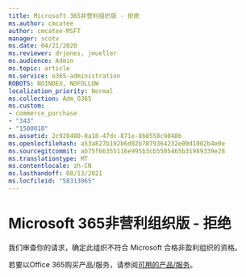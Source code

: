 ```yaml
---
title: Microsoft 365非营利组织版 - 拒绝
ms.author: cmcatee
author: cmcatee-MSFT
manager: scotv
ms.date: 04/21/2020
ms.reviewer: drjones, jmueller
ms.audience: Admin
ms.topic: article
ms.service: o365-administration
ROBOTS: NOINDEX, NOFOLLOW
localization_priority: Normal
ms.collection: Adm_O365
ms.custom:
- commerce_purchase
- "343"
- "1500010"
ms.assetid: 2c928480-0a18-47dc-871e-8b8558c9048b
ms.openlocfilehash: a53a827b192b6d02b7879364232e09d1002b4e0e
ms.sourcegitcommit: ab75f66355116e995b3cb5505465b31989339e28
ms.translationtype: MT
ms.contentlocale: zh-CN
ms.lasthandoff: 08/13/2021
ms.locfileid: "58313065"
---
```

# <a name="microsoft-365-for-nonprofits---declined"></a>Microsoft 365非营利组织版 - 拒绝

我们审查你的请求，确定此组织不符合 Microsoft 合格非盈利组织的资格。
  
若要以Office 365购买产品/服务，请参阅[可用的产品/服务](https://portal.office.com/AdminPortal/Home)。
